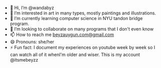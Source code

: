 - 👋 Hi, I’m @wandabyz
- 👀 I’m interested in art in many types, mostly paintings and illustrations.
- 🌱 I’m currently learning computer science in NYU tandon bridge program.
- 💞️ I’m looking to collaborate on many programs that I don't even know
- 📫 How to reach me beyzauygun.com@gmail.com
- 😄 Pronouns: she/her
- ⚡ Fun fact: I document my experiences on youtube week by week so I can watch all of it whenI'm older and wiser. This is my account @itsmebeyzz

<!---
wandabyz/wandabyz is a ✨ special ✨ repository because its `README.md` (this file) appears on your GitHub profile.
You can click the Preview link to take a look at your changes.
--->
